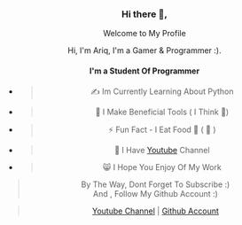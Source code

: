 <div align="center">
<h3>Hi there 👋,</h3>
<p>Welcome to My Profile</p>
<p>Hi, I'm Ariq, I'm a Gamer & Programmer :). </p>

#### I'm a Student Of Programmer
* > ✍ Im Currently Learning About Python
* > 👾 I Make Beneficial Tools ( I Think 🗿) 
* > ⚡ Fun Fact - I Eat Food 🍜 ( 🗿 )    
* > 👻 I Have [Youtube](https://youtube.com/channel/UCIdu7Hs_KaCw-FE3gefz-0w) Channel
* > 😸 I Hope You Enjoy Of My Work 

> By The Way, Dont Forget To Subscribe :)      
> And       , Follow My Github Account :) 

> [Youtube Channel](https://youtube.com/channel/UCIdu7Hs_KaCw-FE3gefz-0w) |
> [Github Account](https://github.com/NamikazeZero)     
